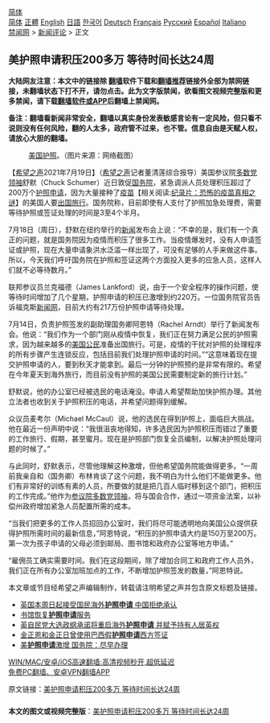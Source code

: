  <!-- 面包屑导航 --> <div class="breadcrumb"><!-- GTranslate: https://gtranslate.io/ -->  <div class="switcher notranslate">  <div class="selected">  <a href="#" onclick="return false;"> 简体</a>  </div>  <div class="option">  <a href="https://www.bannedbook.org" onclick="doGTranslate('zh-CN|zh-CN');jQuery('div.switcher div.selected a').html(jQuery(this).html());return false;" title="简体中文" class="nturl selected"> 简体</a>  <a href="https://www.bannedbook.org/zh-tw/" onclick="doGTranslate('zh-CN|zh-TW');jQuery('div.switcher div.selected a').html(jQuery(this).html());return false;" title="繁體中文" class="nturl"> 正體</a>  <a href="https://www.bannedbook.org/en/" onclick="doGTranslate('zh-CN|en');jQuery('div.switcher div.selected a').html(jQuery(this).html());return false;" title="English" class="nturl"> English</a>  <a href="https://www.bannedbook.org/ja/" onclick="doGTranslate('zh-CN|ja');jQuery('div.switcher div.selected a').html(jQuery(this).html());return false;" title="日本語" class="nturl"> 日語</a>  <a href="https://www.bannedbook.org/ko/" onclick="doGTranslate('zh-CN|ko');jQuery('div.switcher div.selected a').html(jQuery(this).html());return false;" title="한국어" class="nturl"> 한국어</a>  <a href="https://www.bannedbook.org/de/" onclick="doGTranslate('zh-CN|de');jQuery('div.switcher div.selected a').html(jQuery(this).html());return false;" title="Deutsch" class="nturl"> Deutsch</a>  <a href="https://www.bannedbook.org/fr/" onclick="doGTranslate('zh-CN|fr');jQuery('div.switcher div.selected a').html(jQuery(this).html());return false;" title="Français" class="nturl"> Français</a>  <a href="https://www.bannedbook.org/ru/" onclick="doGTranslate('zh-CN|ru');jQuery('div.switcher div.selected a').html(jQuery(this).html());return false;" title="Русский" class="nturl"> Русский</a>  <a href="https://www.bannedbook.org/es/" onclick="doGTranslate('zh-CN|es');jQuery('div.switcher div.selected a').html(jQuery(this).html());return false;" title="Español" class="nturl"> Español</a>  <a href="https://www.bannedbook.org/it/" onclick="doGTranslate('zh-CN|it');jQuery('div.switcher div.selected a').html(jQuery(this).html());return false;" title="Italiano" class="nturl"> Italiano</a>  </div>  </div>      <div class='breadcrumb-sub'><!-- Breadcrumb NavXT 6.3.0 --> <a href="https://www.bannedbook.org/" class="home">禁闻网</a> &gt; <a href="https://www.bannedbook.org/bnews/comments/" class="category">新闻评论</a> &gt; 正文</div></div><h2>美护照申请积压200多万 等待时间长达24周</h2> <p class="notice"><b>大陆网友注意：本文中的链接除 <a href="https://github.com/bannedbook/fanqiang" >翻墙</a>软件下载和<a href="https://github.com/killgcd/justmysocks/blob/master/README.md">翻墙推荐</a>链接外全部为禁网链接，未翻墙状态下打不开，请勿点击。此为文字版禁闻，欲看图文视频完整版和更多禁闻，请下载<a href="https://github.com/bannedbook/fanqiang">翻墙软件或APP</a>后翻墙上禁闻网。</p><p>备注：翻墙看新闻非常安全，翻墙以真实身份发表敏感言论有一定风险，但只看不说则没有任何风险，翻的人太多，政府管不过来，也不管。信息自由是天赋人权，请放心大胆的翻墙。</b></p>  <div class="entry"> <figure> <p><figcaption><a href="https://www.bannedbook.org/bnews/tag/%e7%be%8e%e5%9b%bd/" class="st_tag internal_tag" rel="tag" title="标签 美国 下的日志">美国</a><a href="https://www.bannedbook.org/bnews/tag/%E6%8A%A4%E7%85%A7/" class="st_tag internal_tag" rel="tag" title="标签 护照 下的日志">护照</a>。（图片来源：网络截图）</figcaption></figure> <p>【<span class='wp_keywordlink_affiliate'><a href="https://www.soundofhope.org" title="希望之声" target="_blank">希望之声</a></span>2021年7月19日】（<a href="https://www.bannedbook.org/bnews/tag/%e5%b8%8c%e6%9c%9b%e4%b9%8b%e5%a3%b0/" class="st_tag internal_tag" rel="tag" title="标签 希望之声 下的日志">希望之声</a>记者董清莲综合报导）美国参议院<a href="https://www.bannedbook.org/bnews/tag/%E5%A4%9A%E6%95%B0%E5%85%9A%E9%A2%86%E8%A2%96/" class="st_tag internal_tag" rel="tag" title="标签 多数党领袖 下的日志">多数党领袖</a>舒默（Chuck Schumer）近日敦促<a href="https://www.bannedbook.org/bnews/tag/%e5%9b%bd%e5%8a%a1%e9%99%a2/" class="st_tag internal_tag" rel="tag" title="标签 国务院 下的日志">国务院</a>，紧急调派人员处理积压超过了200万个<a href="https://www.bannedbook.org/bnews/tag/%E6%8A%A4%E7%85%A7%E7%94%B3%E8%AF%B7/" class="st_tag internal_tag" rel="tag" title="标签 护照申请 下的日志">护照申请</a>，因为大量接种了<span class='wp_keywordlink'><a href="https://www.bannedbook.org/bnews/tculture/20160630/551027.html" title="疫苗" target="_blank">疫苗</a></span>【相关阅读:<a href='https://www.bannedbook.org/bnews/topimagenews/20180408/925060.html' target='_blank'>纪录片：恐怖的疫苗真相之谜</a>】的美国人要<a href="https://www.bannedbook.org/bnews/tag/%E5%87%BA%E5%9B%BD%E6%97%85%E8%A1%8C/" class="st_tag internal_tag" rel="tag" title="标签 出国旅行 下的日志">出国旅行</a>。国务院称，目前即使有人支付了护照加急处理费，需要等待护照或签证处理的时间是3至4个半月。</p> <p>7月18日（周日），舒默在纽约举行的<span class='wp_keywordlink_affiliate'><a href="https://www.bannedbook.org/" title="新闻">新闻</a></span>发布会上说：“不幸的是，我们有一个真正的问题，就是国务院因为疫情而积压了很多工作。当疫情爆发时，没有人申请签证或护照，现在大量申请象洪水泛滥一样出现了，可没有足够的人手来做这件事。所以，今天我们呼吁国务院在护照和签证这两个方面投入更多的应急人员，这样人们就不必等待数月。”</p> <p>联邦参议员兰克福德（James Lankford）说，由于一个安全程序的操作问题，使等待时间增加了几个星期，护照申请的积压已激增到约220万。一位国务院官员告诉福克斯<span class='wp_keywordlink_affiliate'><a href="https://www.bannedbook.org/" title="新闻网">新闻网</a></span>，目前大约有217万份护照申请等待处理。</p>  <p>7月14日，负责护照签发的副助理国务卿阿恩特（Rachel Arndt）举行了新闻发布会。他说：“我们作为一个部门刚从疫情中恢复，我们正在努力满足公民的护照需求，因为越来越多的<a href="https://www.bannedbook.org/bnews/tag/%E7%BE%8E%E5%9B%BD%E5%85%AC%E6%B0%91/" class="st_tag internal_tag" rel="tag" title="标签 美国公民 下的日志">美国公民</a>准备出国旅行。可是，疫情的干扰对护照的处理程序的所有步骤产生连锁反应，包括目前我们处理护照申请的时间。”“这意味着现在提交护照申请的人，要到秋天才能拿到。最后一分钟的护照预约是非常有限的。希望在今年夏天到海外旅行，而目前没有护照的美国公民需要制定新的旅行计划。”</p> <p>舒默说，他的办公室已经被选民的电话淹没。申请人希望帮助加快护照办理。其他立法者也收到关于护照积压的电话，并希望问题得到缓解。</p> <p>众议员麦考尔（Michael McCaul）说，他的选民在得到护照上，面临巨大挑战。他在最近一份声明中说：“我很沮丧地得知，许多选民因为护照积压而错过了重要的工作旅行、假期，甚至蜜月。现在是护照部门恢复全员编制，以解决护照处理问题的时候了。”</p>  <p>与此同时，舒默表示，尽管他理解这种激增，但他希望国务院能做得更多。“一周前我亲自和（国务卿）布林肯谈了这个问题，我不明白为什么他们不能做更多。他们有非常好的训练有素的人员，所要做的就是把几百人临时移到这个部门，把积压的工作完成。”他作为<a href="https://www.bannedbook.org/bnews/tag/%E5%8F%82%E8%AE%AE%E9%99%A2%E5%A4%9A%E6%95%B0%E5%85%9A%E9%A2%86%E8%A2%96/" class="st_tag internal_tag" rel="tag" title="标签 参议院多数党领袖 下的日志">参议院多数党领袖</a>，将与国会合作，通过一项资金法案，以补偿州政府增加紧急人员配置所需的成本。</p> <p>“当我们把更多的工作人员招回办公室时，我们将尽可能透明地向美国公众提供获得护照所需时间的最新信息，”阿恩特说，“积压的护照申请大约是150万至200万。第一次为孩子申请的父母必须到邮局、图书馆和政府办公室等地方申请。”</p> <p>“雇佣员工确实需要时间。我们在这段期间，除了增加合同工和政府工作人员外，我们正在所有办公室加班加点的工作，不断增加护照签发的数量，”阿恩特说。</p>  <p>本文章或节目经希望之声编辑制作，转载请注明希望之声并包含原文标题及链接。 </p> <ul class='op-related-articles' title='相关阅读'> <li><a href='https://www.bannedbook.org/bnews/headline/20210130/1477581.html' target='_blank'>英国本周日起接受国民海外<b>护照申请</b> 中国拒绝承认</a></li> <li><a href='https://www.bannedbook.org/bnews/worldnews/usa/20200206/1271680.html' target='_blank'>书馆恢复<b>护照申请</b>服务</a></li> <li><a href='https://www.bannedbook.org/bnews/worldnews/20191122/1228183.html' target='_blank'>英自民党大选政纲承诺将重启海外<b>护照申请</b> 并赋予持有人居英权</a></li> <li><a href='https://www.bannedbook.org/bnews/worldnews/20180228/906939.html' target='_blank'>金正恩和金正日曾使用巴西假<b>护照申请</b>西方签证</a></li> <li><a href='https://www.bannedbook.org/bnews/sohnews/20150903/445603.html' target='_blank'>美<b>护照申请</b>激增 国务院：尽早办理</a></li> </ul> <p class="texttj"> <a href="https://github.com/bannedbook/fanqiang/wiki/V2ray%E6%9C%BA%E5%9C%BA" target="_blank">WIN/MAC/安卓/iOS高速翻墙:高清视频秒开,超低延迟</a><br/> <a href="https://github.com/bannedbook/fanqiang/wiki/%E7%A6%81%E9%97%BB%E7%BD%91%E5%AE%89%E5%8D%93%E7%BF%BB%E5%A2%99%E6%96%B0%E9%97%BBAPP" target="_blank">免费PC翻墙、安卓VPN翻墙APP</a></p><p>原文链接：<a class="src_link"  href="https://www.soundofhope.org/post/527249" target="_blank">美护照申请积压200多万 等待时间长达24周</a></p> <a name='sharetosocial'></a>  <div style="margin-bottom:5px;padding-bottom:5px;clear:both"> <div id="archive-pix-1" class="banner-ads"> <!-- AuctionX Display platform tag START --> <div id="26318x728x90x621x_ADSLOT2" clicktrack="%%CLICK_URL_ESC%%"></div> <!-- AuctionX Display platform tag END --> </div> <div id="archive-pix-2" class="banner-ads"> <!-- AuctionX Display platform tag START --> <div id="26315x300x250x621x_ADSLOT2" clicktrack="%%CLICK_URL_ESC%%"></div> <!-- AuctionX Display platform tag END --> </div> </div>  <div id="archive-pix-1" class="banner-ads"> <!-- AuctionX Display platform tag START --> <div id="26318x728x90x621x_ADSLOT3" clicktrack="%%CLICK_URL_ESC%%"></div> <!-- AuctionX Display platform tag END --> </div> <div><b>本文的图文或视频完整版</b>：<a href='https://www.bannedbook.org/bnews/comments/20210720/1590594.html'>美护照申请积压200多万 等待时间长达24周</a></div>  </div><!--END ENTRY--> 